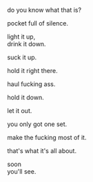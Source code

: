 do you know what that is?

pocket full of silence.

light it up,  
drink it down.

suck it up.

hold it right there.

haul fucking ass.

hold it down.

let it out.

you only got one set.

make the fucking most of it.

that's what it's all about.

soon  
you'll see.
